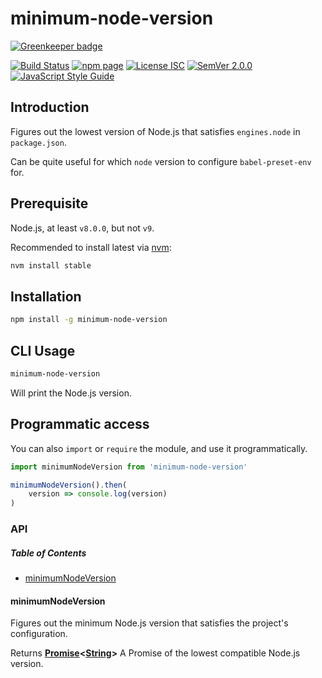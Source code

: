 # minimum-node-version

[![Greenkeeper badge](https://badges.greenkeeper.io/hugojosefson/minimum-node-version.svg)](https://greenkeeper.io/)

[![Build Status](https://travis-ci.org/hugojosefson/minimum-node-version.svg?branch=master)](https://travis-ci.org/hugojosefson/minimum-node-version)
[![npm page](https://img.shields.io/npm/v/minimum-node-version.svg)](https://npmjs.com/package/minimum-node-version)
[![License ISC](https://img.shields.io/npm/l/minimum-node-version.svg)](https://tldrlegal.com/license/-isc-license)
[![SemVer 2.0.0](https://img.shields.io/badge/SemVer-2.0.0-lightgrey.svg)](http://semver.org/spec/v2.0.0.html)
[![JavaScript Style Guide](https://img.shields.io/badge/code_style-standard-brightgreen.svg)](https://standardjs.com)

## Introduction

Figures out the lowest version of Node.js that satisfies `engines.node` in `package.json`.

Can be quite useful for which `node` version to configure `babel-preset-env` for.

## Prerequisite

Node.js, at least `v8.0.0`, but not `v9`.

Recommended to install latest via [nvm](https://github.com/nvm-sh/nvm#readme):

```bash
nvm install stable
```

## Installation

```bash
npm install -g minimum-node-version
```

## CLI Usage

```bash
minimum-node-version
```

Will print the Node.js version.

## Programmatic access

You can also `import` or `require` the module, and use it programmatically.

```js
import minimumNodeVersion from 'minimum-node-version'

minimumNodeVersion().then(
    version => console.log(version)
)
```

### API

<!-- Generated by documentation.js. Update this documentation by updating the source code. -->

##### Table of Contents

-   [minimumNodeVersion](#minimumnodeversion)

#### minimumNodeVersion

Figures out the minimum Node.js version that satisfies the project's configuration.

Returns **[Promise](https://developer.mozilla.org/docs/Web/JavaScript/Reference/Global_Objects/Promise)&lt;[String](https://developer.mozilla.org/docs/Web/JavaScript/Reference/Global_Objects/String)>** A Promise of the lowest compatible Node.js version.
